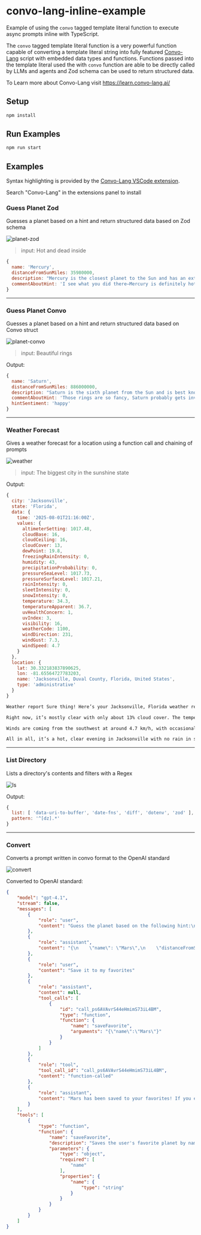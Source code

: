 # convo-lang-inline-example
Example of using the `convo` tagged template literal function to execute async prompts inline with TypeScript.

The `convo` tagged template literal function is a very powerful function capable of converting a 
template literal string into fully featured [Convo-Lang](https://learn.convo-lang.ai/) script with embedded data types and functions.
Functions passed into the template literal used the with `convo` function are able to be directly
called by LLMs and agents and Zod schema can be used to return structured data.

To Learn more about Convo-Lang visit https://learn.convo-lang.ai/

## Setup
``` sh
npm install
```

## Run Examples
``` sh
npm run start
```

## Examples
Syntax highlighting is provided by the [Convo-Lang VSCode extension](https://marketplace.visualstudio.com/items?itemName=IYIO.convo-lang-tools).

Search "Convo-Lang" in the extensions panel to install

### Guess Planet Zod
Guesses a planet based on a hint and return structured data based on Zod schema

![planet-zod](https://raw.githubusercontent.com/convo-lang/convo-lang-inline-example/refs/heads/main/images/planet-zod.png)

> input: Hot and  dead inside
``` js
{
  name: 'Mercury',
  distanceFromSunMiles: 35980000,
  description: "Mercury is the closest planet to the Sun and has an extremely hot surface during the day, but with no atmosphere to trap heat. It's small, rocky, and geologically inactive—hence, 'dead inside.'",
  commentAboutHint: 'I see what you did there—Mercury is definitely hot and about as dead inside as a Monday morning!',
}
```

----------------------------------------------------------------------

### Guess Planet Convo
Guesses a planet based on a hint and return structured data based on Convo struct

![planet-convo](https://raw.githubusercontent.com/convo-lang/convo-lang-inline-example/refs/heads/main/images/planet-convo.png)

> input: Beautiful rings

Output: 
``` js
{
  name: 'Saturn',
  distanceFromSunMiles: 886000000,
  description: "Saturn is the sixth planet from the Sun and is best known for its stunning system of icy rings. It's a gas giant with a beautiful yellowish hue and dozens of fascinating moons.",
  commentAboutHint: 'Those rings are so fancy, Saturn probably gets invited to all the planet parties.',
  hintSentiment: 'happy'
}
```

----------------------------------------------------------------------

### Weather Forecast
Gives a weather forecast for a location using a function call and chaining of prompts

![weather](https://raw.githubusercontent.com/convo-lang/convo-lang-inline-example/refs/heads/main/images/weather.png)

> input: The biggest city in the sunshine state

Output:
``` js
{
  city: 'Jacksonville',
  state: 'Florida',
  data: {
    time: '2025-08-01T21:16:00Z',
    values: {
      altimeterSetting: 1017.48,
      cloudBase: 16,
      cloudCeiling: 16,
      cloudCover: 13,
      dewPoint: 19.8,
      freezingRainIntensity: 0,
      humidity: 43,
      precipitationProbability: 0,
      pressureSeaLevel: 1017.73,
      pressureSurfaceLevel: 1017.21,
      rainIntensity: 0,
      sleetIntensity: 0,
      snowIntensity: 0,
      temperature: 34.3,
      temperatureApparent: 36.7,
      uvHealthConcern: 1,
      uvIndex: 3,
      visibility: 16,
      weatherCode: 1100,
      windDirection: 231,
      windGust: 7.3,
      windSpeed: 4.7
    }
  },
  location: {
    lat: 30.332183837890625,
    lon: -81.65564727783203,
    name: 'Jacksonville, Duval County, Florida, United States',
    type: 'administrative'
  }
}
```

``` txt
Weather report Sure thing! Here’s your Jacksonville, Florida weather report:

Right now, it’s mostly clear with only about 13% cloud cover. The temperature is a hot 34.3°C (about 94°F), but with humidity factored in, it feels more like 36.7°C (98°F). Humidity is at 43%, so you'll definitely feel the heat, but the chance of rain is zero—so leave the umbrella at home!

Winds are coming from the southwest at around 4.7 km/h, with occasional gusts up to 7.3 km/h. Visibility is excellent at 16 km, and the UV index is moderate at 3, so a little sunscreen is a good idea if you’re heading outside this evening.

All in all, it’s a hot, clear evening in Jacksonville with no rain in sight. Stay hydrated and stay cool!
```

----------------------------------------------------------------------

### List Directory
Lists a directory's contents and filters with a Regex

![ls](https://raw.githubusercontent.com/convo-lang/convo-lang-inline-example/refs/heads/main/images/ls.png)

Output:
``` js
{
  list: [ 'data-uri-to-buffer', 'date-fns', 'diff', 'dotenv', 'zod' ],
  pattern: '^[dz].*'
}
```

----------------------------------------------------------------------

### Convert
Converts a prompt written in convo format to the OpenAI standard

![convert](https://raw.githubusercontent.com/convo-lang/convo-lang-inline-example/refs/heads/main/images/convert.png)

Converted to OpenAI standard:
``` json
{
    "model": "gpt-4.1",
    "stream": false,
    "messages": [
        {
            "role": "user",
            "content": "Guess the planet based on the following hint:\n\n<hint>it's dead inside</hint>"
        },
        {
            "role": "assistant",
            "content": "{\n    \"name\": \"Mars\",\n    \"distanceFromSunMiles\": 141600000,\n    \"description\": \"Mars is known as the 'Red Planet' and is the fourth planet from the Sun in our solar system. Once believed to have had liquid water on its surface, Mars is now a cold, barren desert with almost no geological or biological activity.\",\n    \"commentAboutHint\": \"If we're talking 'dead inside,' Mars takes the cake—it's basically the solar system's champion at being lifeless!\",\n    \"hintSentiment\": \"sad\"\n}"
        },
        {
            "role": "user",
            "content": "Save it to my favorites"
        },
        {
            "role": "assistant",
            "content": null,
            "tool_calls": [
                {
                    "id": "call_ps6AVAvrS44eHmimS73iL4BM",
                    "type": "function",
                    "function": {
                        "name": "saveFavorite",
                        "arguments": "{\"name\":\"Mars\"}"
                    }
                }
            ]
        },
        {
            "role": "tool",
            "tool_call_id": "call_ps6AVAvrS44eHmimS73iL4BM",
            "content": "function-called"
        },
        {
            "role": "assistant",
            "content": "Mars has been saved to your favorites! If you ever want more fun or facts about your favorite \"dead inside\" planet, just let me know."
        }
    ],
    "tools": [
        {
            "type": "function",
            "function": {
                "name": "saveFavorite",
                "description": "Saves the user's favorite planet by name",
                "parameters": {
                    "type": "object",
                    "required": [
                        "name"
                    ],
                    "properties": {
                        "name": {
                            "type": "string"
                        }
                    }
                }
            }
        }
    ]
}
```